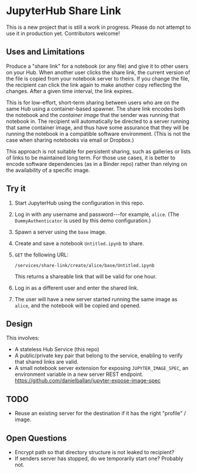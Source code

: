 # JupyterHub Share Link

This is a new project that is still a work in progress. Please do not attempt to
use it in production yet. Contributors welcome!

## Uses and Limitations

Produce a "share link" for a notebook (or any file) and give it to other users
on your Hub. When another user clicks the share link, the current version of
the file is copied from your notebook server to theirs. If you change the file,
the recipient can click the link again to make another copy reflecting the
changes. After a given time interval, the link expires.

This is for low-effort, short-term sharing between users who are on the same Hub
using a container-based spawner. The share link encodes both the notebook and
the *container image* that the sender was running that notebook in. The
recipient will automatically be directed to a server running that same container
image, and thus have some assurance that they will be running the notebook in a
compatible software environment. (This is not the case when sharing notebooks
via email or Dropbox.)

This approach is not suitable for persistent sharing, such as galleries or lists
of links to be maintained long term. For those use cases, it is better to encode
software dependencies (as in a Binder repo) rather than relying on the
availability of a specific image.

## Try it

1. Start JupyterHub using the configuration in this repo.
2. Log in with any username and password---for example, ``alice``.
   (The ``DummyAuthenticator`` is used by this demo configuration.)
3. Spawn a server using the ``base`` image.
4. Create and save a notebook ``Untitled.ipynb`` to share.
5. ``GET`` the following URL:

   ```
   /services/share-link/create/alice/base/Untitled.ipynb
   ```

   This returns a shareable link that will be valid for one hour.
6. Log in as a different user and enter the shared link.
6. The user will have a new server started running the same image as ``alice``,
   and the notebook will be copied and opened.

## Design

This involves:

* A stateless Hub Service (this repo)
* A public/private key pair that belong to the service, enabling to verify that
  shared links are valid.
* A small notebook server extension for exposing ``JUPYTER_IMAGE_SPEC``, an
  environment variable in a new server REST endpoint.
  https://github.com/danielballan/jupyter-expose-image-spec

## TODO

* Reuse an existing server for the destination if it has the right "profile" /
  image.

## Open Questions

* Encrypt path so that directory structure is not leaked to recipient?
* If senders server has stopped, do we temporarily start one? Probably not.
